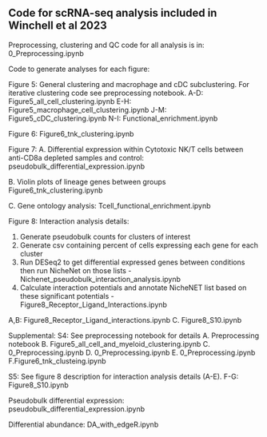 ## Code for scRNA-seq analysis included in Winchell et al 2023


Preprocessing, clustering and QC code for all analysis is in:
0_Preprocessing.ipynb


Code to generate analyses for each figure:

Figure 5: General clustering and macrophage and cDC subclustering. For iterative clustering code see preprocessing notebook.
A-D: Figure5_all_cell_clustering.ipynb
E-H: Figure5_macrophage_cell_clustering.ipynb
J-M: Figure5_cDC_clustering.ipynb
N-I: Functional_enrichment.ipynb


Figure 6: Figure6_tnk_clustering.ipynb

Figure 7:
A. Differential expression within Cytotoxic NK/T cells between anti-CD8a depleted samples and control: pseudobulk_differential_expression.ipynb

B. Violin plots of lineage genes between groups
Figure6_tnk_clustering.ipynb

C. Gene ontology analysis: Tcell_functional_enrichment.ipynb

Figure 8: 
Interaction analysis details: 
1. Generate pseudobulk counts for clusters of interest
2. Generate csv containing percent of cells expressing each gene for each cluster
3. Run DESeq2 to get differential expressed genes between conditions then run NicheNet on those lists - Nichenet_pseudobulk_interaction_analysis.ipynb
4. Calculate interaction potentials and annotate NicheNET list based on these significant potentials - Figure8_Receptor_Ligand_Interactions.ipynb


A,B: Figure8_Receptor_Ligand_interactions.ipynb
C. Figure8_S10.ipynb 
 



Supplemental:
S4: See preprocessing notebook for details
A. Preprocessing notebook
B. Figure5_all_cell_and_myeloid_clustering.ipynb
C. 0_Preprocessing.ipynb
D. 0_Preprocessing.ipynb
E. 0_Preprocessing.ipynb
F.Figure6_tnk_clusteing.ipynb

S5: See figure 8 description for interaction analysis details (A-E).
F-G: Figure8_S10.ipynb



Pseudobulk differential expression: pseudobulk_differential_expression.ipynb


Differential abundance: DA_with_edgeR.ipynb
